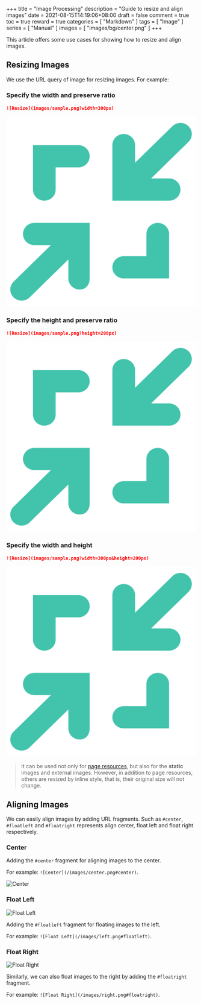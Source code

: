 +++
title = "Image Processing"
description = "Guide to resize and align images"
date = 2021-08-15T14:19:06+08:00
draft = false
comment = true
toc = true
reward = true
categories = [
  "Markdown"
]
tags = [
  "Image"
]
series = [
  "Manual"
]
images = [
  "images/bg/center.png"
]
+++

This article offers some use cases for showing how to resize and align images.
<!--more-->

## Resizing Images

We use the URL query of image for resizing images. For example:

### Specify the width and preserve ratio

```markdown
![Resize](images/sample.png?width=300px)
```

![Resize](images/sample.png?width=300px)

### Specify the height and preserve ratio

```markdown
![Resize](images/sample.png?height=200px)
```

![Resize](images/sample.png?height=200px)

### Specify the width and height

```markdown
![Resize](images/sample.png?width=300px&height=200px)
```

![Resize](images/sample.png?width=300px&height=200px)

> It can be used not only for [page resources](https://gohugo.io/content-management/page-resources/), but also for the **static** images and external images. 
> However, in addition to page resources, others are resized by inline style, that is, their original size will not change.

## Aligning Images

We can easily align images by adding URL fragments. Such as `#center`, `#floatleft` and `#floatright` represents align center, float left and float right respectively.

### Center

Adding the `#center` fragment for aligning images to the center.

For example: `![Center](/images/center.png#center)`.

![Center](/images/center.png#center)

### Float Left

![Float Left](/images/left.png#floatleft)

Adding the `#floatleft` fragment for floating images to the left.

For example: `![Float Left](/images/left.png#floatleft)`.

### Float Right

![Float Right](/images/right.png#floatright)

Similarly, we can also float images to the right by adding the `#floatright` fragment.

For example: `![Float Right](/images/right.png#floatright)`.
